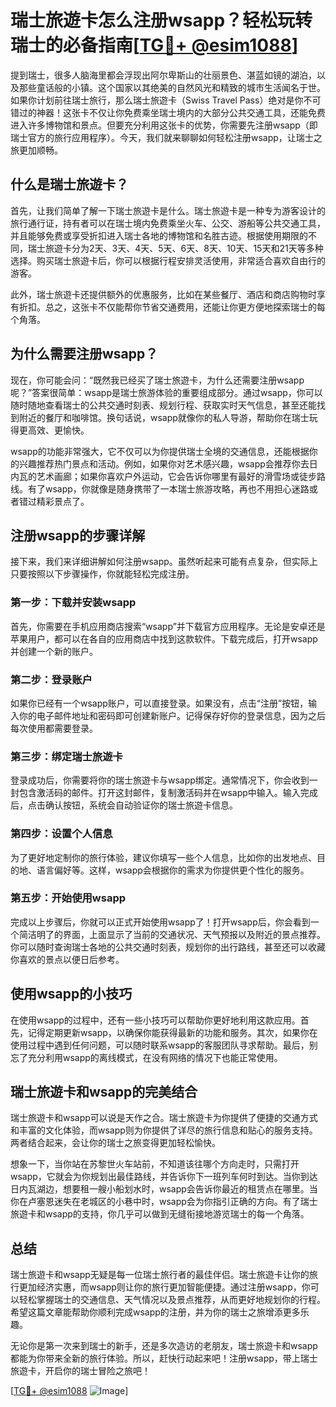 # 瑞士旅遊卡怎么注册wsapp？轻松玩转瑞士的必备指南[[TG💪+ @esim1088](https://t.me/s/esim1088)]

提到瑞士，很多人脑海里都会浮现出阿尔卑斯山的壮丽景色、湛蓝如镜的湖泊，以及那些童话般的小镇。这个国家以其绝美的自然风光和精致的城市生活闻名于世。如果你计划前往瑞士旅行，那么瑞士旅遊卡（Swiss Travel Pass）绝对是你不可错过的神器！这张卡不仅让你免费乘坐瑞士境内的大部分公共交通工具，还能免费进入许多博物馆和景点。但要充分利用这张卡的优势，你需要先注册wsapp（即瑞士官方的旅行应用程序）。今天，我们就来聊聊如何轻松注册wsapp，让瑞士之旅更加顺畅。

## 什么是瑞士旅遊卡？

首先，让我们简单了解一下瑞士旅遊卡是什么。瑞士旅遊卡是一种专为游客设计的旅行通行证，持有者可以在瑞士境内免费乘坐火车、公交、游船等公共交通工具，并且能够免费或享受折扣进入瑞士各地的博物馆和名胜古迹。根据使用期限的不同，瑞士旅遊卡分为2天、3天、4天、5天、6天、8天、10天、15天和21天等多种选择。购买瑞士旅遊卡后，你可以根据行程安排灵活使用，非常适合喜欢自由行的游客。

此外，瑞士旅遊卡还提供额外的优惠服务，比如在某些餐厅、酒店和商店购物时享有折扣。总之，这张卡不仅能帮你节省交通费用，还能让你更方便地探索瑞士的每个角落。

## 为什么需要注册wsapp？

现在，你可能会问：“既然我已经买了瑞士旅遊卡，为什么还需要注册wsapp呢？”答案很简单：wsapp是瑞士旅游体验的重要组成部分。通过wsapp，你可以随时随地查看瑞士的公共交通时刻表、规划行程、获取实时天气信息，甚至还能找到附近的餐厅和咖啡馆。换句话说，wsapp就像你的私人导游，帮助你在瑞士玩得更高效、更愉快。

wsapp的功能非常强大，它不仅可以为你提供瑞士全境的交通信息，还能根据你的兴趣推荐热门景点和活动。例如，如果你对艺术感兴趣，wsapp会推荐你去日内瓦的艺术画廊；如果你喜欢户外运动，它会告诉你哪里有最好的滑雪场或徒步路线。有了wsapp，你就像是随身携带了一本瑞士旅游攻略，再也不用担心迷路或者错过精彩景点了。

## 注册wsapp的步骤详解

接下来，我们来详细讲解如何注册wsapp。虽然听起来可能有点复杂，但实际上只要按照以下步骤操作，你就能轻松完成注册。

### 第一步：下载并安装wsapp

首先，你需要在手机应用商店搜索“wsapp”并下载官方应用程序。无论是安卓还是苹果用户，都可以在各自的应用商店中找到这款软件。下载完成后，打开wsapp并创建一个新的账户。

### 第二步：登录账户

如果你已经有一个wsapp账户，可以直接登录。如果没有，点击“注册”按钮，输入你的电子邮件地址和密码即可创建新账户。记得保存好你的登录信息，因为之后每次使用都需要登录。

### 第三步：绑定瑞士旅遊卡

登录成功后，你需要将你的瑞士旅遊卡与wsapp绑定。通常情况下，你会收到一封包含激活码的邮件。打开这封邮件，复制激活码并在wsapp中输入。输入完成后，点击确认按钮，系统会自动验证你的瑞士旅遊卡信息。

### 第四步：设置个人信息

为了更好地定制你的旅行体验，建议你填写一些个人信息，比如你的出发地点、目的地、语言偏好等。这样，wsapp会根据你的需求为你提供更个性化的服务。

### 第五步：开始使用wsapp

完成以上步骤后，你就可以正式开始使用wsapp了！打开wsapp后，你会看到一个简洁明了的界面，上面显示了当前的交通状况、天气预报以及附近的景点推荐。你可以随时查询瑞士各地的公共交通时刻表，规划你的出行路线，甚至还可以收藏你喜欢的景点以便日后参考。

## 使用wsapp的小技巧

在使用wsapp的过程中，还有一些小技巧可以帮助你更好地利用这款应用。首先，记得定期更新wsapp，以确保你能获得最新的功能和服务。其次，如果你在使用过程中遇到任何问题，可以随时联系wsapp的客服团队寻求帮助。最后，别忘了充分利用wsapp的离线模式，在没有网络的情况下也能正常使用。

## 瑞士旅遊卡和wsapp的完美结合

瑞士旅遊卡和wsapp可以说是天作之合。瑞士旅遊卡为你提供了便捷的交通方式和丰富的文化体验，而wsapp则为你提供了详尽的旅行信息和贴心的服务支持。两者结合起来，会让你的瑞士之旅变得更加轻松愉快。

想象一下，当你站在苏黎世火车站前，不知道该往哪个方向走时，只需打开wsapp，它就会为你规划出最佳路线，并告诉你下一班列车何时到达。当你到达日内瓦湖边，想要租一艘小船划水时，wsapp会告诉你最近的租赁点在哪里。当你在卢塞恩迷失在老城区的小巷中时，wsapp会为你指引正确的方向。有了瑞士旅遊卡和wsapp的支持，你几乎可以做到无缝衔接地游览瑞士的每一个角落。

## 总结

瑞士旅遊卡和wsapp无疑是每一位瑞士旅行者的最佳伴侣。瑞士旅遊卡让你的旅行更加经济实惠，而wsapp则让你的旅行更加智能便捷。通过注册wsapp，你可以轻松掌握瑞士的交通信息、天气情况以及景点推荐，从而更好地规划你的行程。希望这篇文章能帮助你顺利完成wsapp的注册，并为你的瑞士之旅增添更多乐趣。

无论你是第一次来到瑞士的新手，还是多次造访的老朋友，瑞士旅遊卡和wsapp都能为你带来全新的旅行体验。所以，赶快行动起来吧！注册wsapp，带上瑞士旅遊卡，开启你的瑞士冒险之旅吧！

[[TG💪+ @esim1088](https://t.me/s/esim1088) ![Image](https://i.postimg.cc/4NQfJmqS/Snipaste-2025-05-13-00-14-12.png)]